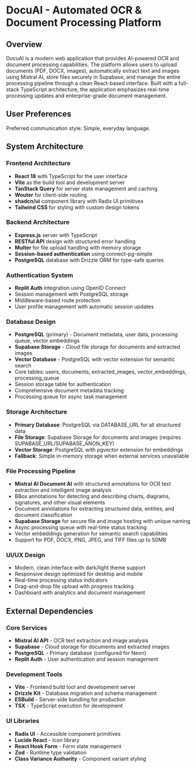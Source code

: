 # DocuAI - Automated OCR & Document Processing Platform

## Overview

DocuAI is a modern web application that provides AI-powered OCR and document processing capabilities. The platform allows users to upload documents (PDF, DOCX, images), automatically extract text and images using Mistral AI, store files securely in Supabase, and manage the entire processing pipeline through a clean React-based interface. Built with a full-stack TypeScript architecture, the application emphasizes real-time processing updates and enterprise-grade document management.

## User Preferences

Preferred communication style: Simple, everyday language.

## System Architecture

### Frontend Architecture
- **React 18** with TypeScript for the user interface
- **Vite** as the build tool and development server
- **TanStack Query** for server state management and caching
- **Wouter** for client-side routing
- **shadcn/ui** component library with Radix UI primitives
- **Tailwind CSS** for styling with custom design tokens

### Backend Architecture
- **Express.js** server with TypeScript
- **RESTful API** design with structured error handling
- **Multer** for file upload handling with memory storage
- **Session-based authentication** using connect-pg-simple
- **PostgreSQL** database with Drizzle ORM for type-safe queries

### Authentication System
- **Replit Auth** integration using OpenID Connect
- Session management with PostgreSQL storage
- Middleware-based route protection
- User profile management with automatic session updates

### Database Design
- **PostgreSQL** (primary) - Document metadata, user data, processing queue, vector embeddings
- **Supabase Storage** - Cloud file storage for documents and extracted images
- **Vector Database** - PostgreSQL with vector extension for semantic search
- Core tables: users, documents, extracted_images, vector_embeddings, processing_queue
- Session storage table for authentication
- Comprehensive document metadata tracking
- Processing queue for async task management

### Storage Architecture
- **Primary Database**: PostgreSQL via DATABASE_URL for all structured data
- **File Storage**: Supabase Storage for documents and images (requires SUPABASE_URL/SUPABASE_ANON_KEY)
- **Vector Storage**: PostgreSQL with pgvector extension for embeddings
- **Fallback**: Simple in-memory storage when external services unavailable

### File Processing Pipeline
- **Mistral AI Document AI** with structured annotations for OCR text extraction and intelligent image analysis
- BBox annotations for detecting and describing charts, diagrams, signatures, and other visual elements
- Document annotations for extracting structured data, entities, and document classification
- **Supabase Storage** for secure file and image hosting with unique naming
- Async processing queue with real-time status tracking
- Vector embeddings generation for semantic search capabilities
- Support for PDF, DOCX, PNG, JPEG, and TIFF files up to 50MB

### UI/UX Design
- Modern, clean interface with dark/light theme support
- Responsive design optimized for desktop and mobile
- Real-time processing status indicators
- Drag-and-drop file upload with progress tracking
- Dashboard with analytics and document management

## External Dependencies

### Core Services
- **Mistral AI API** - OCR text extraction and image analysis
- **Supabase** - Cloud storage for documents and extracted images
- **PostgreSQL** - Primary database (configured for Neon)
- **Replit Auth** - User authentication and session management

### Development Tools
- **Vite** - Frontend build tool and development server
- **Drizzle Kit** - Database migration and schema management
- **ESBuild** - Server-side bundling for production
- **TSX** - TypeScript execution for development

### UI Libraries
- **Radix UI** - Accessible component primitives
- **Lucide React** - Icon library
- **React Hook Form** - Form state management
- **Zod** - Runtime type validation
- **Class Variance Authority** - Component variant styling